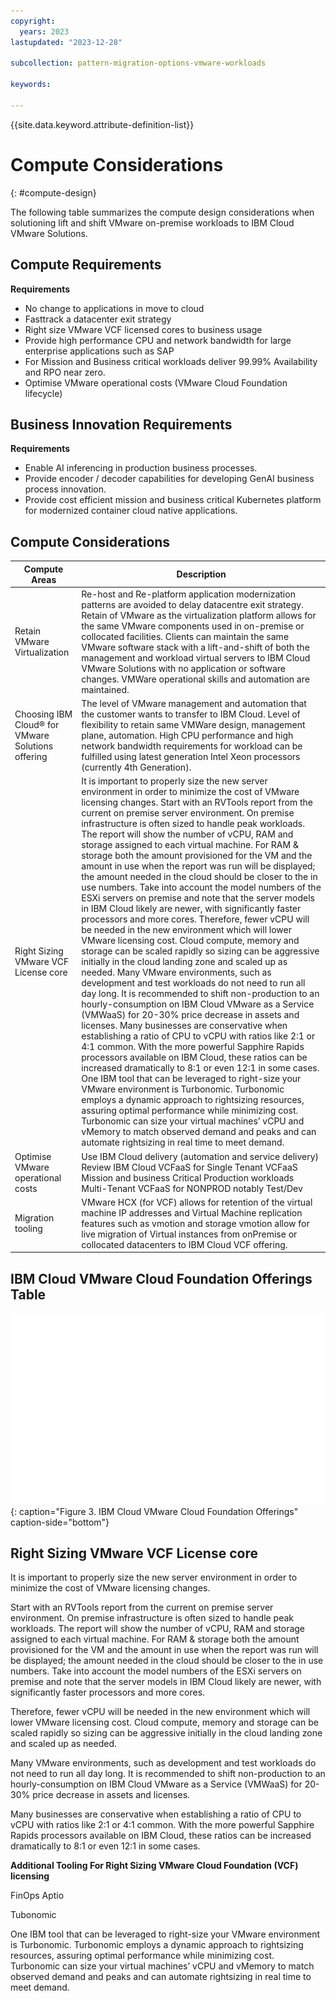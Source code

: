 ```yaml
---
copyright:
  years: 2023
lastupdated: "2023-12-28"

subcollection: pattern-migration-options-vmware-workloads

keywords:

---
```


{{site.data.keyword.attribute-definition-list}}

# Compute Considerations

{: \#compute-design}

The following table summarizes the compute design considerations when solutioning lift and shift VMware on-premise workloads to IBM Cloud VMware Solutions.

## Compute Requirements

**Requirements**

-   No change to applications in move to cloud
-   Fasttrack a datacenter exit strategy
-   Right size VMware VCF licensed cores to business usage
-   Provide high performance CPU and network bandwidth for large enterprise applications such as SAP
-   For Mission and Business critical workloads deliver 99.99% Availability and RPO near zero.
-   Optimise VMware operational costs (VMware Cloud Foundation lifecycle)

## Business Innovation Requirements

**Requirements**

-   Enable AI inferencing in production business processes.
-   Provide encoder / decoder capabilities for developing GenAI business process innovation.
-   Provide cost efficient mission and business critical Kubernetes platform for modernized container cloud native applications.

## Compute Considerations

| Compute Areas                                     | Description                                                                                                                                                                                                                                                                                                                                                                                                                                                                                                                                                                                                                                                                                                                                                                                                                                                                                                                                                                                                                                                                                                                                                                                                                                                                                                                                                                                                                                                                                                                                                                                                                                                                                                                                                                                                                                                                                                                |
|---------------------------------------------------|----------------------------------------------------------------------------------------------------------------------------------------------------------------------------------------------------------------------------------------------------------------------------------------------------------------------------------------------------------------------------------------------------------------------------------------------------------------------------------------------------------------------------------------------------------------------------------------------------------------------------------------------------------------------------------------------------------------------------------------------------------------------------------------------------------------------------------------------------------------------------------------------------------------------------------------------------------------------------------------------------------------------------------------------------------------------------------------------------------------------------------------------------------------------------------------------------------------------------------------------------------------------------------------------------------------------------------------------------------------------------------------------------------------------------------------------------------------------------------------------------------------------------------------------------------------------------------------------------------------------------------------------------------------------------------------------------------------------------------------------------------------------------------------------------------------------------------------------------------------------------------------------------------------------------|
| Retain VMware Virtualization                      | Re-host and Re-platform application modernization patterns are avoided to delay datacentre exit strategy. Retain of VMware as the virtualization platform allows for the same VMware components used in on-premise or collocated facilities. Clients can maintain the same VMware software stack with a lift-and-shift of both the management and workload virtual servers to IBM Cloud VMware Solutions with no application or software changes. VMWare operational skills and automation are maintained.                                                                                                                                                                                                                                                                                                                                                                                                                                                                                                                                                                                                                                                                                                                                                                                                                                                                                                                                                                                                                                                                                                                                                                                                                                                                                                                                                                                                                 |
| Choosing IBM Cloud® for VMware Solutions offering | The level of VMware management and automation that the customer wants to transfer to IBM Cloud. Level of flexibility to retain same VMWare design, management plane, automation. High CPU performance and high network bandwidth requirements for workload can be fulfilled using latest generation Intel Xeon processors (currently 4th Generation).                                                                                                                                                                                                                                                                                                                                                                                                                                                                                                                                                                                                                                                                                                                                                                                                                                                                                                                                                                                                                                                                                                                                                                                                                                                                                                                                                                                                                                                                                                                                                                      |
| Right Sizing VMware VCF License core              | It is important to properly size the new server environment in order to minimize the cost of VMware licensing changes. Start with an RVTools report from the current on premise server environment. On premise infrastructure is often sized to handle peak workloads. The report will show the number of vCPU, RAM and storage assigned to each virtual machine. For RAM & storage both the amount provisioned for the VM and the amount in use when the report was run will be displayed; the amount needed in the cloud should be closer to the in use numbers. Take into account the model numbers of the ESXi servers on premise and note that the server models in IBM Cloud likely are newer, with significantly faster processors and more cores. Therefore, fewer vCPU will be needed in the new environment which will lower VMware licensing cost. Cloud compute, memory and storage can be scaled rapidly so sizing can be aggressive initially in the cloud landing zone and scaled up as needed. Many VMware environments, such as development and test workloads do not need to run all day long. It is recommended to shift non-production to an hourly-consumption on IBM Cloud VMware as a Service (VMWaaS) for 20-30% price decrease in assets and licenses. Many businesses are conservative when establishing a ratio of CPU to vCPU with ratios like 2:1 or 4:1 common. With the more powerful Sapphire Rapids processors available on IBM Cloud, these ratios can be increased dramatically to 8:1 or even 12:1 in some cases. One IBM tool that can be leveraged to right-size your VMware environment is Turbonomic. Turbonomic employs a dynamic approach to rightsizing resources, assuring optimal performance while minimizing cost. Turbonomic can size your virtual machines’ vCPU and vMemory to match observed demand and peaks and can automate rightsizing in real time to meet demand. |
| Optimise VMware operational costs                 | Use IBM Cloud delivery (automation and service delivery) Review IBM Cloud VCFaaS for Single Tenant VCFaaS Mission and business Critical Production workloads Multi-Tenant VCFaaS for NONPROD notably Test/Dev                                                                                                                                                                                                                                                                                                                                                                                                                                                                                                                                                                                                                                                                                                                                                                                                                                                                                                                                                                                                                                                                                                                                                                                                                                                                                                                                                                                                                                                                                                                                                                                                                                                                                                              |
| Migration tooling                                 | VMware HCX (for VCF) allows for retention of the virtual machine IP addresses and Virtual Machine replication features such as vmotion and storage vmotion allow for live migration of Virtual instances from onPremise or collocated datacenters to IBM Cloud VCF offering.                                                                                                                                                                                                                                                                                                                                                                                                                                                                                                                                                                                                                                                                                                                                                                                                                                                                                                                                                                                                                                                                                                                                                                                                                                                                                                                                                                                                                                                                                                                                                                                                                                               |

## IBM Cloud VMware Cloud Foundation Offerings Table

![Pattern overview.](ibmcloudvcftable.svg){: caption="Figure 3. IBM Cloud VMware Cloud Foundation Offerings" caption-side="bottom"}

## Right Sizing VMware VCF License core

It is important to properly size the new server environment in order to minimize the cost of VMware licensing changes.

Start with an RVTools report from the current on premise server environment. On premise infrastructure is often sized to handle peak workloads. The report will show the number of vCPU, RAM and storage assigned to each virtual machine. For RAM & storage both the amount provisioned for the VM and the amount in use when the report was run will be displayed; the amount needed in the cloud should be closer to the in use numbers. Take into account the model numbers of the ESXi servers on premise and note that the server models in IBM Cloud likely are newer, with significantly faster processors and more cores.

Therefore, fewer vCPU will be needed in the new environment which will lower VMware licensing cost. Cloud compute, memory and storage can be scaled rapidly so sizing can be aggressive initially in the cloud landing zone and scaled up as needed.

Many VMware environments, such as development and test workloads do not need to run all day long. It is recommended to shift non-production to an hourly-consumption on IBM Cloud VMware as a Service (VMWaaS) for 20-30% price decrease in assets and licenses.

Many businesses are conservative when establishing a ratio of CPU to vCPU with ratios like 2:1 or 4:1 common. With the more powerful Sapphire Rapids processors available on IBM Cloud, these ratios can be increased dramatically to 8:1 or even 12:1 in some cases.

**Additional Tooling For Right Sizing VMware Cloud Foundation (VCF) licensing**

FinOps Aptio

Tubonomic

One IBM tool that can be leveraged to right-size your VMware environment is Turbonomic. Turbonomic employs a dynamic approach to rightsizing resources, assuring optimal performance while minimizing cost. Turbonomic can size your virtual machines’ vCPU and vMemory to match observed demand and peaks and can automate rightsizing in real time to meet demand.
